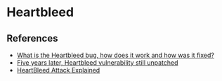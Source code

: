 # Heartbleed


## References

- [What is the Heartbleed bug, how does it work and how was it fixed?](https://www.csoonline.com/article/3223203/what-is-the-heartbleed-bug-how-does-it-work-and-how-was-it-fixed.html)
- [Five years later, Heartbleed vulnerability still unpatched](https://blog.malwarebytes.com/exploits-and-vulnerabilities/2019/09/everything-you-need-to-know-about-the-heartbleed-vulnerability/)
- [HeartBleed Attack Explained](https://medium.com/@c0D3M/heartbleed-attack-explained-3bf796e8be61)
